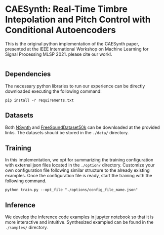 # CAESynth: Real-Time Timbre Intepolation and Pitch Control with Conditional Autoencoders

This is the original python implementation of the CAESynth paper, presented at the IEEE International Workshop on Machine Learning for Signal Processing MLSP 2021. please cite our work!. 

```
```

## Dependencies

The necessary python libraries to run our experience can be directly downloaded executing the following command:

```
pip install -r requirements.txt
```

## Datasets
Both [NSynth](https://magenta.tensorflow.org/datasets/nsynth#files) and [FreeSoundDataset50k](https://zenodo.org/record/4060432#.YXjuK3UzZhE) can be downloaded at the provided links. The datasets should be stored in the `./data/` directory.

## Training
In this implementation, we opt for summarizing the training configuration with external json files located in the `./option/` directory. Customize your own configuration file following similar structure to the already existing examples. Once the configuration file is ready, start the training with the following command. 

```
python train.py --opt_file "./options/config_file_name.json"
```

## Inference
We develop the inference code examples in jupyter notebook so that it is more interactive and intuitive. Synthesized exampled can be found in the `./samples/` directory.